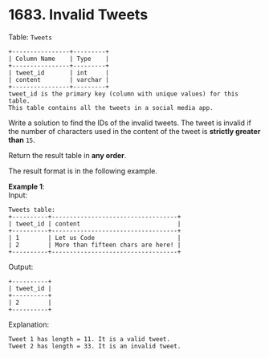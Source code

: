 # 1683. Invalid Tweets

Table: `Tweets`

```
+----------------+---------+
| Column Name    | Type    |
+----------------+---------+
| tweet_id       | int     |
| content        | varchar |
+----------------+---------+
tweet_id is the primary key (column with unique values) for this table.
This table contains all the tweets in a social media app.
```

Write a solution to find the IDs of the invalid tweets. The tweet is invalid if the number of characters used in the content of the tweet is **strictly greater than** `15`.

Return the result table in **any order**.

The result format is in the following example.

**Example 1**:  
Input:

```
Tweets table:
+----------+-----------------------------------+
| tweet_id | content                           |
+----------+-----------------------------------+
| 1        | Let us Code                       |
| 2        | More than fifteen chars are here! |
+----------+-----------------------------------+
```

Output:

```
+----------+
| tweet_id |
+----------+
| 2        |
+----------+
```

Explanation:

```
Tweet 1 has length = 11. It is a valid tweet.
Tweet 2 has length = 33. It is an invalid tweet.
```
